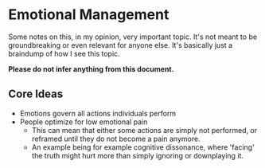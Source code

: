 # Emotional Management

Some notes on this, in my opinion, very important topic. It's not meant to be groundbreaking or even relevant for anyone else. 
It's basically just a braindump of how I see this topic.

__Please do not infer anything from this document.__

## Core Ideas

- Emotions govern all actions individuals perform
- People optimize for low emotional pain
  - This can mean that either some actions are simply not performed, or reframed until they do not become a pain anymore.
  - An example being for example cognitive dissonance, where 'facing' the truth might hurt more than simply ignoring or downplaying it.
